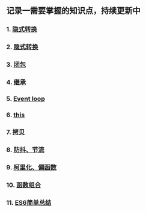 ## 记录一需要掌握的知识点，持续更新中

### 1. [隐式转换](https://github.com/chun1hao/MyBlog/issues/2)
### 2. [隐式转换](https://github.com/chun1hao/MyBlog/issues/2)
### 3. [闭包](https://github.com/chun1hao/MyBlog/issues/3)
### 4. [继承](https://github.com/chun1hao/MyBlog/issues/4)
### 5. [Event loop](https://github.com/chun1hao/MyBlog/issues/5)
### 6. [this](https://github.com/chun1hao/MyBlog/issues/6)
### 7. [拷贝](https://github.com/chun1hao/MyBlog/issues/7)
### 8. [防抖、节流](https://github.com/chun1hao/MyBlog/issues/8)
### 9. [柯里化、偏函数](https://github.com/chun1hao/MyBlog/issues/9)
### 10. [函数组合](https://github.com/chun1hao/MyBlog/issues/10)
### 11. [ES6简单总结](https://github.com/chun1hao/MyBlog/blob/master/ES6/readme.md)


